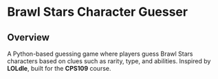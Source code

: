 # Brawl Stars Character Guesser

## Overview
A Python-based guessing game where players guess Brawl Stars characters based on clues such as rarity, type, and abilities. Inspired by **LOLdle**, built for the **CPS109** course.

